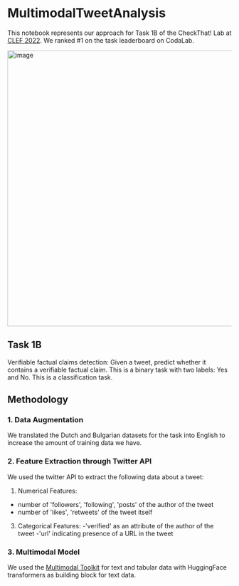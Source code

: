 # MultimodalTweetAnalysis
This notebook represents our approach for Task 1B of the CheckThat! Lab at [CLEF 2022](https://sites.google.com/view/clef2022-checkthat/home). We ranked #1 on the task leaderboard on CodaLab.

<img width="620" alt="image" src="https://github.com/MananSuri27/MultimodalTweetAnalysis/assets/84636031/09d7fa11-6aac-4890-878a-65b867d93011">

## Task 1B
Verifiable factual claims detection: Given a tweet, predict whether it contains a verifiable factual claim. This is a binary task with two labels: Yes and No. This is a classification task.

## Methodology
### 1. Data Augmentation
We translated the Dutch and Bulgarian datasets for the task into English to increase the amount of training data we have.

### 2. Feature Extraction through Twitter API
We used the twitter API to extract the following data about a tweet:
1. Numerical Features:
- number of 'followers', 'following', 'posts' of the author of the tweet
- number of 'likes', 'retweets' of the tweet itself
3. Categorical Features:
-'verified' as an attribute of the author of the tweet
-'url' indicating presence of a URL in the tweet

### 3. Multimodal Model
We used the [Multimodal Toolkit](https://github.com/georgian-io/Multimodal-Toolkit) for text and tabular data with HuggingFace transformers as building block for text data.
